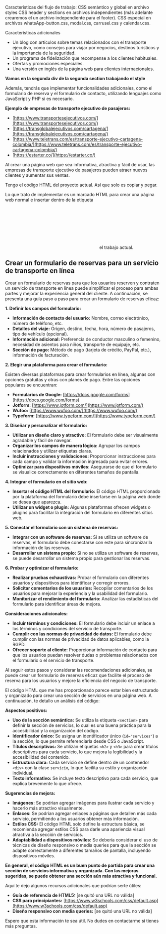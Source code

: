 Caracteristicas del flujo de trabajo:
CSS semántico y global en archivo styles
CSS header y sections en archivos independientes (más adelante crearemos el un archivo independiente para el footer).
CSS especial en archivos whatsApp-button.css, modal.css, carrusel.css y calendar.css.

Características adicionales

* Un blog con artículos sobre temas relacionados con el transporte ejecutivo, como consejos para viajar por negocios, destinos turísticos y la importancia de la seguridad.
* Un programa de fidelización que recompense a los clientes habituales.
* Ofertas y promociones especiales.
* Una versión en inglés de la página web para clientes internacionales.

**Vamos en la segunda div de la segunda section trabajando el style**


Además, tendrás que implementar funcionalidades adicionales, como el formulario de reserva y el formulario de contacto, utilizando lenguajes como JavaScript y PHP si es necesario.


**Ejemplo de empresas de transporte ejecutivo de pasajeros:**

* [https://www.transportesejecutivos.com/](https://www.transportesejecutivos.com/)
* [https://transglobalejecutivos.com/cartagena/](https://transglobalejecutivos.com/cartagena/)
* [https://www.teletrans.com/es/transporte-ejecutivo-cartagena-colombia/](https://www.teletrans.com/es/transporte-ejecutivo-cartagena-colombia/)
* [https://estarter.co/](https://estarter.co/)


Al crear una página web que sea informativa, atractiva y fácil de usar, las empresas de transporte ejecutivo de pasajeros pueden atraer nuevos clientes y aumentar sus ventas.

Tengo el código HTML del proyecto actual. Así que solo es copiar y pegar.

Lo que trato de implementar es un marcado HTML para crear una página web normal e insertar dentro de la etiqueta <iframe src="" frameborder="0">...</iframe> el trabajo actual.


## Crear un formulario de reservas para un servicio de transporte en línea

Crear un formulario de reservas para que los usuarios reserven y contraten un servicio de transporte en línea puede simplificar el proceso para ambas partes y mejorar la experiencia general del cliente. A continuación, se presenta una guía paso a paso para crear un formulario de reservas eficaz:

**1. Definir los campos del formulario:**

* **Información de contacto del usuario:** Nombre, correo electrónico, número de teléfono, etc.
* **Detalles del viaje:** Origen, destino, fecha, hora, número de pasajeros, tipo de vehículo (opcional).
* **Información adicional:** Preferencia de conductor masculino o femenino, necesidad de asientos para niños, transporte de equipaje, etc.
* **Sección de pago:** Método de pago (tarjeta de crédito, PayPal, etc.), información de facturación.

**2. Elegir una plataforma para crear el formulario:**

Existen diversas plataformas para crear formularios en línea, algunas con opciones gratuitas y otras con planes de pago. Entre las opciones populares se encuentran:

* **Formularios de Google:** [https://docs.google.com/forms](https://docs.google.com/forms)
* **Jotform:** [https://www.jotform.com/](https://www.jotform.com/)
* **Wufoo:** [https://www.wufoo.com/](https://www.wufoo.com/)
* **Typeform:** [https://www.typeform.com/](https://www.typeform.com/)

**3. Diseñar y personalizar el formulario:**

* **Utilizar un diseño claro y atractivo:** El formulario debe ser visualmente agradable y fácil de navegar.
* **Organizar los campos de manera lógica:** Agrupar los campos relacionados y utilizar etiquetas claras.
* **Incluir instrucciones y validaciones:** Proporcionar instrucciones para cada campo y validar la información ingresada para evitar errores.
* **Optimizar para dispositivos móviles:** Asegurarse de que el formulario se visualice correctamente en diferentes tamaños de pantalla.

**4. Integrar el formulario en el sitio web:**

* **Insertar el código HTML del formulario:** El código HTML proporcionado por la plataforma del formulario debe insertarse en la página web donde se desea que aparezca.
* **Utilizar un widget o plugin:** Algunas plataformas ofrecen widgets o plugins para facilitar la integración del formulario en diferentes sitios web.

**5. Conectar el formulario con un sistema de reservas:**

* **Integrar con un software de reservas:** Si se utiliza un software de reservas, el formulario debe conectarse con este para sincronizar la información de las reservas.
* **Desarrollar un sistema propio:** Si no se utiliza un software de reservas, se puede desarrollar un sistema propio para gestionar las reservas.

**6. Probar y optimizar el formulario:**

* **Realizar pruebas exhaustivas:** Probar el formulario con diferentes usuarios y dispositivos para identificar y corregir errores.
* **Solicitar comentarios de los usuarios:** Recopilar comentarios de los usuarios para mejorar la experiencia y la usabilidad del formulario.
* **Monitorizar el rendimiento del formulario:** Analizar las estadísticas del formulario para identificar áreas de mejora.

**Consideraciones adicionales:**

* **Incluir términos y condiciones:** El formulario debe incluir un enlace a los términos y condiciones del servicio de transporte.
* **Cumplir con las normas de privacidad de datos:** El formulario debe cumplir con las normas de privacidad de datos aplicables, como la RGPD.
* **Ofrecer soporte al cliente:** Proporcionar información de contacto para que los usuarios puedan resolver dudas o problemas relacionados con el formulario o el servicio de transporte.

Al seguir estos pasos y considerar las recomendaciones adicionales, se puede crear un formulario de reservas eficaz que facilite el proceso de reserva para los usuarios y mejore la eficiencia del negocio de transporte.



El código HTML que me has proporcionado parece estar bien estructurado y organizado para crear una sección de servicios en una página web. A continuación, te detallo un análisis del código:

**Aspectos positivos:**

* **Uso de la sección semántica:** Se utiliza la etiqueta `<section>` para definir la sección de servicios, lo cual es una buena práctica para la accesibilidad y la organización del código.
* **Identificador único:** Se asigna un identificador único (`id="services"`) a la sección, lo que permite referenciarla desde CSS o JavaScript.
* **Títulos descriptivos:** Se utilizan etiquetas `<h2>` y `<h3>` para crear títulos descriptivos para cada servicio, lo que mejora la legibilidad y la accesibilidad del contenido.
* **Estructura clara:** Cada servicio se define dentro de un contenedor `<div>` con la clase `servicio`, lo que facilita su estilo y organización individual.
* **Texto informativo:** Se incluye texto descriptivo para cada servicio, que explica brevemente lo que ofrece.

**Sugerencias de mejora:**

* **Imágenes:** Se podrían agregar imágenes para ilustrar cada servicio y hacerlo más atractivo visualmente.
* **Enlaces:** Se podrían agregar enlaces a páginas que detallen más cada servicio, permitiendo a los usuarios obtener más información.
* **Estilos CSS:** El código HTML solo define la estructura básica, se recomienda agregar estilos CSS para darle una apariencia visual atractiva a la sección de servicios.
* **Adaptabilidad a dispositivos móviles:** Se debería considerar el uso de técnicas de diseño responsivo o media queries para que la sección se adapte correctamente a diferentes tamaños de pantalla, incluyendo dispositivos móviles.

**En general, el código HTML es un buen punto de partida para crear una sección de servicios informativa y organizada. Con las mejoras sugeridas, se puede obtener una sección aún más atractiva y funcional.**

Aquí te dejo algunos recursos adicionales que podrían serte útiles:

* **Guía de referencia de HTML5:** [se quitó una URL no válida]
* **CSS para principiantes:** [https://www.w3schools.com/css/default.asp](https://www.w3schools.com/css/default.asp)
* **Diseño responsivo con media queries:** [se quitó una URL no válida]

Espero que esta información te sea útil. No dudes en contactarme si tienes más preguntas.